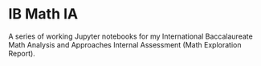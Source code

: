 # IB Math IA

A series of working Jupyter notebooks for my International Baccalaureate Math Analysis and Approaches Internal Assessment (Math Exploration Report). 
